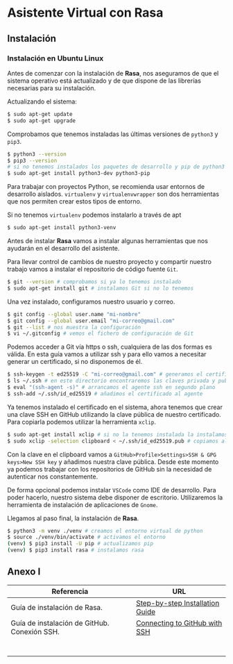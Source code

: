 # Asistente Virtual con Rasa

## Instalación

### Instalación en Ubuntu Linux

Antes de comenzar con la instalación de **Rasa**, nos aseguramos de que el sistema operativo está actualizado y de que dispone de las librerías necesarias para su instalación.

Actualizando el sistema:

```bash
$ sudo apt-get update
$ sudo apt-get upgrade
```

Comprobamos que tenemos instaladas las últimas versiones de `python3` y `pip3`.

```bash
$ python3 --version
$ pip3 --version
# si no tenemos instalados los paquetes de desarrollo y pip de python3
$ sudo apt-get install python3-dev python3-pip 
```

Para trabajar con proyectos Python, se recomienda usar entornos de desarrollo aislados. `virtualenv` y `virtualenvwrapper` son dos herramientas que nos permiten crear estos tipos de entorno.

Si no tenemos `virtualenv` podemos instalarlo a través de apt	

```bash
$ sudo apt-get install python3-venv
```

Antes de instalar **Rasa** vamos a instalar algunas herramientas que nos ayudarán en el desarrollo del asistente.

Para llevar control de cambios de nuestro proyecto y compartir nuestro trabajo vamos a instalar el repositorio de código fuente `Git`.

```bash
$ git --version # comprobamos si ya lo tenemos instalado
$ sudo apt-get install git # instalamos Git si no lo tenemos
```

Una vez instalado, configuramos nuestro usuario y correo.

```bash
$ git config --global user.name "mi-nombre"
$ git config --global user.email "mi-correo@gmail.com"
$ git --list # nos muestra la configuración
$ vi ~/.gitconfig # vemos el fichero de configuración de Git
```

Podemos acceder a Git vía https o ssh, cualquiera de las dos formas es válida. En esta guía vamos a utilizar ssh y para ello vamos a necesitar generar un certificado, si no disponemos de él.

```bash
$ ssh-keygen -t ed25519 -C "mi-correo@gmail.com" # generamos el certificado.
$ ls ~/.ssh # en este directorio encontraremos las claves privada y publica que se han generado.
$ eval "(ssh-agent -s)" # arrancamos el agente ssh en segundo plano
$ ssh-add ~/.ssh/id_ed25519 # añadimos el certificado al agente
```

Ya tenemos instalado el certificado en el sistema, ahora tenemos que crear una clave SSH en GitHub utilizando la clave pública de nuestro certificado. Para copiarla podemos utilizar la herramienta `xclip`.

```bash
$ sudo apt-get install xclip # si no la tenemos instalada la instalamos con apt
$ sudo xclip -selection clipboard < ~/.ssh/id_ed25519.pub # copiamos al clipboard
```

Con la clave en el clipboard vamos a `GitHub>Profile>Settings>SSH & GPG keys>New SSH key` y añadimos nuestra clave pública. Desde este momento ya podemos trabajar con los repositorios de GitHub sin la necesidad de autenticar nos constantemente.

De forma opcional podemos instalar `VSCode` como IDE de desarrollo. Para poder hacerlo, nuestro sistema debe disponer de escritorio. Utilizaremos la herramienta de instalación de aplicaciones de `Gnome`. 

Llegamos al paso final, la instalación de **Rasa**.

```bash
$ python3 -m venv ./venv # creamos el entorno virtual de python
$ source ./venv/bin/activate # activamos el entorno
(venv) $ pip3 install -U pip # actualizamos pip
(venv) $ pip3 install rasa # instalamos rasa
```



## Anexo I

| Referencia                                   | URL                                                          |
| -------------------------------------------- | ------------------------------------------------------------ |
| Guía de instalación de Rasa.                 | [Step-by-step Installation Guide](https://rasa.com/docs/rasa/installation/)                     |
| Guía de instalación de GitHub. Conexión SSH. | [Connecting to GitHub with SSH](https://docs.github.com/en/github/authenticating-to-github/connecting-to-github-with-ssh) |
|                                              |                                                              |
|                                              |                                                              |
|                                              |                                                              |
|                                              |                                                              |
|                                              |                                                              |
|                                              |                                                              |
|                                              |                                                              |

